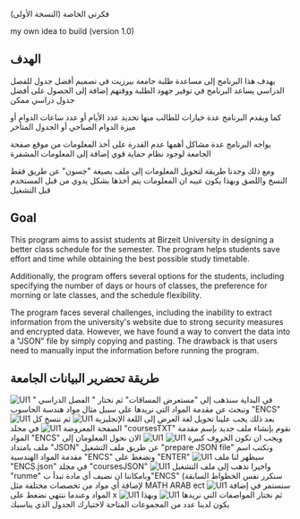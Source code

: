 فكرتي الخاصة (النسخة الأولى)

my own idea to build (version 1.0)

## الهدف

يهدف هذا البرنامج إلى مساعدة طلبة جامعة بيرزيت في تصميم أفضل جدول للفصل الدراسي 
يساعد البرنامج في توفير جهود الطلبة ووقتهم إضافة إلى الحصول على أفضل جدول دراسي ممكن 

كما ويقدم البرنامج عدة خيارات للطالب منها تحديد عدد الأيام أو عدد ساعات الدوام أو ميزة الدوام الصباحي أو الجدول المتأخر 

يواجه البرنامج عدة مشاكل أهمها عدم القدرة على أخذ المعلومات من موقع صفحة الجامعة لوجود نظام حماية قوي إضافة إلى المعلومات المشفرة 

ومع ذلك وجدنا طريقة لتحويل المعلومات إلى ملف بصيغة "جسون" عن طريق فقط النسخ واللصق وبهذا يكون عيبه ان المعلومات يتم أخذها بشكل يدوي من قبل المستخدم قبل التشغيل  


## Goal

This program aims to assist students at Birzeit University in designing a better class schedule for the semester. The program helps students save effort and time while obtaining the best possible study timetable.

Additionally, the program offers several options for the students, including specifying the number of days or hours of classes, the preference for morning or late classes, and the schedule flexibility.

The program faces several challenges, including the inability to extract information from the university's website due to strong security measures and encrypted data. However, we have found a way to convert the data into a "JSON" file by simply copying and pasting. The drawback is that users need to manually input the information before running the program.


## طريقة تحضرير البيانات الجامعة
![UI1](dm/1.jpg)
في البداية سنذهب إلى "مستعرض المساقات" ثم نختار " الفصل الدراسي "
ونبحث عن مقدمة المواد التي نريدها على سبيل مثال مواد هندسة الحاسوب "ENCS" 
![UI1](dm/2.jpg)
بعد ذلك يجب علينا تحويل لغة العرض إلى اللغة الإنجليزية
![UI1](dm/3.png)
ثم ننسخ كل الصفحة المعروضة 
![UI1](dm/4.jpg)
في مجلد "coursesTXT" نقوم بإنشاء ملف جديد بإسم مقدمة المواد "ENCS" ويجب ان تكون الحروف كبيرة 
![UI1](dm/5.jpg)
![UI1](dm/6.jpg)
الان نحول المعلومان إلى ملف بامتداد "JSON" عن طريق ملف التشغيل "prepare JSON file" ونكتب اسم مقدمة المواد الهندسية "ENCS" ونضغط على "ENTER"
![UI1](dm/7.png)
سيظهر لنا ملف "ENCS.json" في مجلد "coursesJSON" 
![UI1](dm/8.png)
واخيرا نذهب إلى ملف التشغبل "runme" وبامكاننا ان نضيف أي مادة تبدأ ب"ENCS" (سنكرر نفس الخطواط السابقة لإضافة أي مواد من تخصصات مختلفة مثل MATH ARAB ect
![UI1](dm/9.png)
سنستمر في إضافة المواد وعندما ننتهي نضغط على x 
![UI1](dm/10.png)
ثم نختار المواصفات التي نريدها 
![UI1](dm/11.png)
وبهذا يكون لدينا عدد من المجموعات المتاحة لاختيارك الجدول الذي يناسبك
